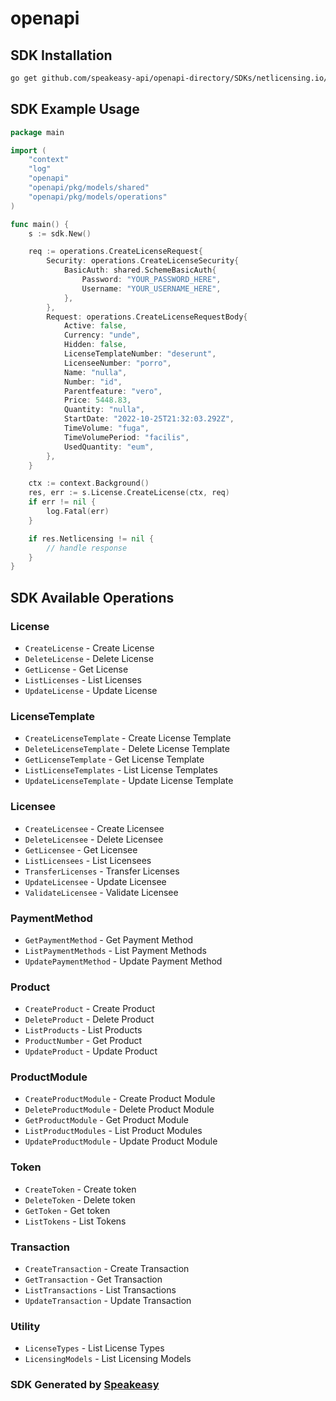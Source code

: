 # openapi

<!-- Start SDK Installation -->
## SDK Installation

```bash
go get github.com/speakeasy-api/openapi-directory/SDKs/netlicensing.io/2.x/go
```
<!-- End SDK Installation -->

## SDK Example Usage
<!-- Start SDK Example Usage -->
```go
package main

import (
    "context"
    "log"
    "openapi"
    "openapi/pkg/models/shared"
    "openapi/pkg/models/operations"
)

func main() {
    s := sdk.New()

    req := operations.CreateLicenseRequest{
        Security: operations.CreateLicenseSecurity{
            BasicAuth: shared.SchemeBasicAuth{
                Password: "YOUR_PASSWORD_HERE",
                Username: "YOUR_USERNAME_HERE",
            },
        },
        Request: operations.CreateLicenseRequestBody{
            Active: false,
            Currency: "unde",
            Hidden: false,
            LicenseTemplateNumber: "deserunt",
            LicenseeNumber: "porro",
            Name: "nulla",
            Number: "id",
            Parentfeature: "vero",
            Price: 5448.83,
            Quantity: "nulla",
            StartDate: "2022-10-25T21:32:03.292Z",
            TimeVolume: "fuga",
            TimeVolumePeriod: "facilis",
            UsedQuantity: "eum",
        },
    }

    ctx := context.Background()
    res, err := s.License.CreateLicense(ctx, req)
    if err != nil {
        log.Fatal(err)
    }

    if res.Netlicensing != nil {
        // handle response
    }
}
```
<!-- End SDK Example Usage -->

<!-- Start SDK Available Operations -->
## SDK Available Operations


### License

* `CreateLicense` - Create License
* `DeleteLicense` - Delete License
* `GetLicense` - Get License
* `ListLicenses` - List Licenses
* `UpdateLicense` - Update License

### LicenseTemplate

* `CreateLicenseTemplate` - Create License Template
* `DeleteLicenseTemplate` - Delete License Template
* `GetLicenseTemplate` - Get License Template
* `ListLicenseTemplates` - List License Templates
* `UpdateLicenseTemplate` - Update License Template

### Licensee

* `CreateLicensee` - Create Licensee
* `DeleteLicensee` - Delete Licensee
* `GetLicensee` - Get Licensee
* `ListLicensees` - List Licensees
* `TransferLicenses` - Transfer Licenses
* `UpdateLicensee` - Update Licensee
* `ValidateLicensee` - Validate Licensee

### PaymentMethod

* `GetPaymentMethod` - Get Payment Method
* `ListPaymentMethods` - List Payment Methods
* `UpdatePaymentMethod` - Update Payment Method

### Product

* `CreateProduct` - Create Product
* `DeleteProduct` - Delete Product
* `ListProducts` - List Products
* `ProductNumber` - Get Product
* `UpdateProduct` - Update Product

### ProductModule

* `CreateProductModule` - Create Product Module
* `DeleteProductModule` - Delete Product Module
* `GetProductModule` - Get Product Module
* `ListProductModules` - List Product Modules
* `UpdateProductModule` - Update Product Module

### Token

* `CreateToken` - Create token
* `DeleteToken` - Delete token
* `GetToken` - Get token
* `ListTokens` - List Tokens

### Transaction

* `CreateTransaction` - Create Transaction
* `GetTransaction` - Get Transaction 
* `ListTransactions` - List Transactions
* `UpdateTransaction` - Update Transaction

### Utility

* `LicenseTypes` - List License Types
* `LicensingModels` - List Licensing Models
<!-- End SDK Available Operations -->

### SDK Generated by [Speakeasy](https://docs.speakeasyapi.dev/docs/using-speakeasy/client-sdks)
